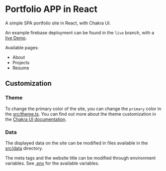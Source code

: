 # Portfolio APP in React

A simple SPA portfolio site in React, with Chakra UI.

An example firebase deployment can be found in the `live` branch, with a [live Demo](https://aliarsen.com).

Available pages:
- About
- Projects
- Resume

## Customization

### Theme

To change the primary color of the site, you can change the `primary` color in the [src/theme.ts](./src/theme.ts). You can find out more about the theme customization in the  [Chakra UI documentation](https://chakra-ui.com/docs/theming/customize-theme).

### Data

The displayed data on the site can be modified in files available in the [src/data](./src/data) directory.

The meta tags and the website title can be modified through environment variables. See [.env](./.env) for the available variables.